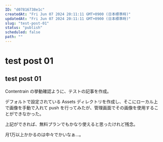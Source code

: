 ```yaml
---
ID: "d07816738e1c"
createdAt: "Fri Jun 07 2024 20:11:11 GMT+0900 (日本標準時)"
updatedAt: "Fri Jun 07 2024 20:11:11 GMT+0900 (日本標準時)"
slug: "test-post-01"
status: "publish"
scheduled: false
path: ""
---
```

# test post 01

## test post 01

Contentrain の挙動確認ように、テストの記事を作成。

デフォルトで設定されている Assets ディレクトリを作成し、そこにローカル上で画像を手動で入れて push を行ってみたが、管理画面でその画像を使用することができなかった。

上記ができれば、無料プランでもかなり使えると思ったけれど残念。

月1万以上かかるのは中々でかいなぁ…。